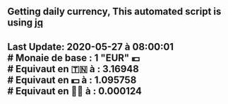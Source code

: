 ## Getting daily currency, This automated script is using [jq](https://stedolan.github.io/jq/)
## Last Update:  2020-05-27 à 08:00:01 </br># Monaie de base : 1 "EUR" 💶 </br> # Equivaut en 🇹🇳 à :  3.16948 </br> # Equivaut en 💵 à : 1.095758</br> # Equivaut en 🐱‍💻 à :  0.000124
